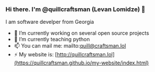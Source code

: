 ### Hi there. I'm @quillcraftsman (Levan Lomidze) 👋
I am software develper from Georgia

- 🔭 I’m currently working on several open source projects
- 🌱 I’m currently teaching python
- 📫 You can mail me: mailto:quill@craftsman.lol
- ⚡ My website is: [http://quillcraftsman.lol](https://quillcraftsman.github.io/my-website/index.html)

<!--
**quillcraftsman/quillcraftsman** is a ✨ _special_ ✨ repository because its `README.md` (this file) appears on your GitHub profile.

Here are some ideas to get you started:

- 🔭 I’m currently working on ...
- 🌱 I’m currently learning ...
- 👯 I’m looking to collaborate on ...
- 🤔 I’m looking for help with ...
- 💬 Ask me about ...
- 📫 How to reach me: ...
- 😄 Pronouns: ...
- ⚡ Fun fact: ...
-->


